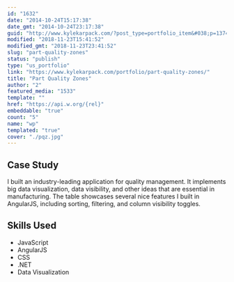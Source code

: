 ```yaml
---
id: "1632"
date: "2014-10-24T15:17:38"
date_gmt: "2014-10-24T23:17:38"
guid: "http://www.kylekarpack.com/?post_type=portfolio_item&#038;p=1374"
modified: "2018-11-23T15:41:52"
modified_gmt: "2018-11-23T23:41:52"
slug: "part-quality-zones"
status: "publish"
type: "us_portfolio"
link: "https://www.kylekarpack.com/portfolio/part-quality-zones/"
title: "Part Quality Zones"
author: "2"
featured_media: "1533"
template: ""
href: "https://api.w.org/{rel}"
embeddable: "true"
count: "5"
name: "wp"
templated: "true"
cover: "./pqz.jpg"
---
```

## Case Study

I built an industry-leading application for quality management. It implements big data visualization, data visibility, and other ideas that are essential in manufacturing. The table showcases several nice features I built in AngularJS, including sorting, filtering, and column visibility toggles.

## Skills Used

- JavaScript
- AngularJS
- CSS
- .NET
- Data Visualization